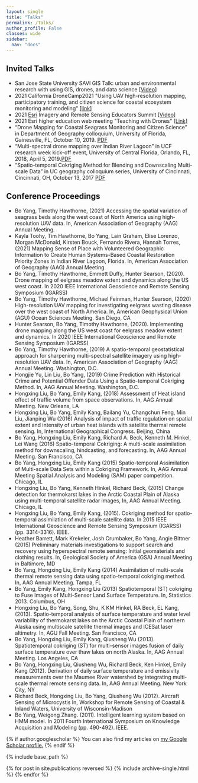 ```yaml
---
layout: single
title: "Talks"
permalink: /Talks/
author_profile: False
classes: wide
sidebar:
  nav: "docs"
---
```

## Invited Talks 
* San Jose State University SAVI GIS Talk: urban and environmental research with using GIS, drones, and data science [[Video]](https://fb.watch/96xkDk5bua/)
* 2021 California DroneCamp2021 "Using UAV high-resolution mapping, participatory training, and citizen science for coastal ecosystem monitoring and modeling" [[link]](https://dronecampca.org/timetable/event/flexible-afternoon-sessions-for-arcgis-pro-preparation-tbd/)
* 2021 [Esri](https://www.esri.com/en-us/about/events/remote-sensing-educators-summit/save-date?date=2021-04-28) Imagery and Remote Sensing Educators Summit [[Video]](https://www.youtube.com/watch?v=eS7WIOc1W7w&list=PLaPDDLTCmy4aV8wApg_O-5cNua4-0bGah&index=5&t=7s)
* 2021 Esri higher education web meeting "Teaching with Drones" [[Link]](https://community.esri.com/t5/education-blog/teaching-with-drones/ba-p/1038437)
* “Drone Mapping for Coastal Seagrass Monitoring and Citizen Science” in Department of Geography colloquium, University of Florida, Gainesville, FL, October 10, 2019. [PDF](/UF_Colloquium_Yang_20191009/)
*  “Multi-spectral drone mapping over Indian River Lagoon” in UCF research week kick-off event, University of Central Florida, Orlando, FL, 2018, April 5, 2019.[PDF](/UCF_Poster_Yang/)
* “Spatio-temporal Cokriging Method for Blending and Downscaling Multi-scale Data” in UC geography colloquium series, University of Cincinnati, Cincinnati, OH, October 13, 2017 [PDF](/UC_Seminar2017_Yang/)

## Conference Proceedings
* Bo Yang, Timothy Hawthorne, (2021) Accessing the spatial variation of seagrass beds along the west coast of North America using high-resolution UAV data. In, American Association of Geography (AAG) Annual Meeting. 
* Kayla Toohy, Tim Hawthorne, Bo Yang, Lain Graham, Elise Lorenzo, Morgan McDonald, Kirsten Bouck, Fernando Rivera, Hannah Torres, (2021) Mapping Sense of Place with Volunteered Geographic Information to Create Human Systems-Based Coastal Restoration Priority Zones in Indian River Lagoon, Florida. In, American Association of Geography (AAG) Annual Meeting.
* Bo Yang, Timothy Hawthorne, Emmett Duffy, Hunter Searson, (2020). Drone mapping of eelgrass meadow extent and dynamics along the US west coast. In 2020 IEEE International Geoscience and Remote Sensing Symposium (IGARSS)  
* Bo Yang, Timothy Hawthorne, Michael Feinman, Hunter Searson, (2020) High-resolution UAV mapping for investigating eelgrass wasting disease over the west coast of North America. In, American Geophysical Union (AGU) Ocean Sciences Meeting. San Diego, CA
* Hunter Searson, Bo Yang, Timothy Hawthorne, (2020). Implementing drone mapping along the US west coast for eelgrass meadow extent and dynamics. In 2020 IEEE International Geoscience and Remote Sensing Symposium (IGARSS)  
* Bo Yang, Timothy Hawthorne, (2019) A spatio-temporal geostatistical approach for sharpening multi-spectral satellite imagery using high-resolution UAV data. In, American Association of Geography (AAG) Annual Meeting. Washington, D.C.
* Hongjie Yu, Lin Liu, Bo Yang, (2019) Crime Prediction with Historical Crime and Potential Offender Data Using a Spatio-temporal Cokriging Method. In, AAG Annual Meeting. Washington, D.C.
* Hongxing Liu, Bo Yang, Emily Kang, (2018) Assessment of Heat island effect of traffic volume from space observations. In, AAG Annual Meeting. New Orleans, LA
* Hongxing Liu, Bo Yang, Emily Kang, Bailang Yu, Changchun Feng, Min Liu, Jianping Wu (2016) Analysis of impact of traffic regulation on spatial extent and intensity of urban heat islands with satellite thermal remote sensing. In, International Geographical Congress. Beijing, China
* Bo Yang, Hongxing Liu, Emily Kang, Richard A. Beck, Kenneth M. Hinkel, Lei Wang (2016) Spatio-temporal Cokriging: A multi-scale assimilation method for downscaling, hindcasting, and forecasting. In, AAG Annual Meeting. San Francisco, CA
* Bo Yang, Hongxing Liu, Emily Kang (2015) Spatio-temporal Assimilation of Multi-scale Data Sets within a Cokriging Framework. In, AAG Annual Meeting Spatial Analysis and Modeling (SAM) paper competition. Chicago, IL
* Hongxing Liu, Bo Yang, Kenneth Hinkel, Richard Beck, (2015) Change detection for thermokarst lakes in the Arctic Coastal Plain of Alaska using multi-temporal satellite radar images, In, AAG Annual Meeting. Chicago, IL
* Hongxing Liu, Bo Yang, Emily Kang, (2015). Cokriging method for spatio-temporal assimilation of multi-scale satellite data. In 2015 IEEE International Geoscience and Remote Sensing Symposium (IGARSS) (pp. 3314-3316). IEEE. 
* Heather Barrett, Mark Krekeler, Josh Crumbaker, Bo Yang, Angie Bittner (2015) Preliminary materials investigations to support search and recovery using hyperspectral remote sensing: Initial geomaterials and clothing results. In, Geological Society of America (GSA) Annual Meeting in Baltimore, MD
* Bo Yang, Hongxing Liu, Emily Kang (2014) Assimilation of multi-scale thermal remote sensing data using spatio-temporal cokriging method. In, AAG Annual Meeting. Tampa, FL
* Bo Yang, Emily Kang, Hongxing Liu (2013) Spatiotemporal (ST) cokriging to Fuse Images of Multi-Sensor Land Surface Temperature. In, Statistics 2013. Columbus, OH
* Hongxing Liu, Bo Yang, Song, Shu, K KM Hinkel, RA Beck, EL Kang, (2013). Spatio-temporal analysis of surface temperature and water level variability of thermokarst lakes on the Arctic Coastal Plain of northern Alaska using multiscale satellite thermal images and ICESat laser altimetry. In, AGU Fall Meeting. San Francisco, CA
* Bo Yang, Hongxing Liu, Emily Kang, Qiusheng Wu (2013). Spatiotemporal cokriging (ST) for multi-sensor images fusion of daily surface temperature over thaw lakes on north Alaska. In, AAG Annual Meeting. Los Angeles, CA
* Bo Yang, Hongxing Liu, Qiusheng Wu, Richard Beck, Ken Hinkel, Emily Kang (2012). Derivation of daily surface temperature and emissivity measurements over the Maumee River watershed by integrating multi-scale thermal remote sensing data. In, AAG Annual Meeting. New York City, NY
* Richard Beck, Hongxing Liu, Bo Yang, Qiusheng Wu (2012). Aircraft Sensing of Microcystis In, Workshop for Remote Sensing of Coastal & Inland Waters, University of Wisconsin-Madison
* Bo Yang, Weigong Zhang. (2011). Intelligent learning system based on HMM model. In 2011 Fourth International Symposium on Knowledge Acquisition and Modeling (pp. 490-492). IEEE. 







{% if author.googlescholar %}
  You can also find my articles on <u><a href="{{author.googlescholar}}">my Google Scholar profile</a>.</u>
{% endif %}

{% include base_path %}

{% for post in site.publications reversed %}
  {% include archive-single.html %}
{% endfor %}
